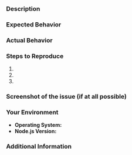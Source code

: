 <!-- markdownlint-disable -->
<!--

Have you read the Code of Conduct? By filing an issue, you are expected to comply with it.
http://github.com/Aceheliflyer/AceBot/blob/master/.github/CODE_OF_CONDUCT.md

Looking for support or have a question? Go here: http://github.com/Aceheliflyer/AceBot/blob/master/.github/SUPPORT.md

-->

### Description

> <!-- Description of the issue. -->

### Expected Behavior

> <!-- What you expected to happen. -->

### Actual Behavior

> <!-- What actually happened. -->

### Steps to Reproduce

1. <!-- Step one. -->
2. <!-- Step two. -->
3. <!-- Step three, etc. -->

### Screenshot of the issue (if at all possible)

<!-- Imgur link, file, etc. -->

### Your Environment

- **Operating System:** <!-- What operating system do you use? EX: Windows 10 -->
- **Node.js Version:** <!-- What version of Node are you using? You can get this by running `node -v` in a CMD/Terminal window. -->

### Additional Information

> <!-- Any additional information that you may want to include? -->
